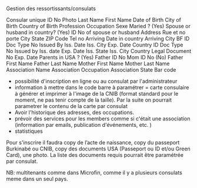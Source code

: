 
Gestion des ressortissants/consulats

Consular unique ID No
Photo
Last Name
First Name
Date of Birth
City of Birth
Country of Birth
Profession
Occupation
Sexe
Maried ?
(Yes)
    Spouse or husband in country?
   (Yes)
       ID No of spouse or husband
Address
   Rue et no porte
   City
   State
   ZIP Code
Tel no
Arriving Date in country
Arriving City
BF ID Doc
   Type
   No
   Issued By
   Iss. Date
   Iss. City
   Exp. Date
Country ID Doc
   Type
   No
  Issued by
  Iss. date
  Exp. Date
  Iss. State
  Iss. City
Country Legal Document
  No
  Exp. Date
Parents in USA ?
(Yes)
   Father ID No
   Mom ID No
(No)
   Father First Name
   Father Last Name
   Mother First Name
   Mother Last Name
Association Name
Association Occupation
Association State
Bar code

- possibilité d'inscription en ligne ou au consulat par l'administrateur
- information à mettre dans le code barre à paramétrer
=  carte consulaire à générer et imprimer à l'image de la CNIB (format standard pour le moment, ne pas tenir compte de la taille). Par la suite 
on pourrait parametrer le contenu de la carte par consulat
- Avoir l'historique des adresses, des occupations.
- prévoir des services pour les members comme si c'était une association (information par emails, publication d'événements, etc. )
- statistiques

Pour s'inscrire il faudra copy de l’acte de naissance, copy du passeport Burkinabé ou CNIB, copy des documents USA (Passeport ou ID et/ou Green Card), une photo.
La liste des documents requis pourrait être paramétrée par consulat.

NB: multitenants comme dans Microfin, comme il y a plusieurs consulats meme dans un seul pays.
